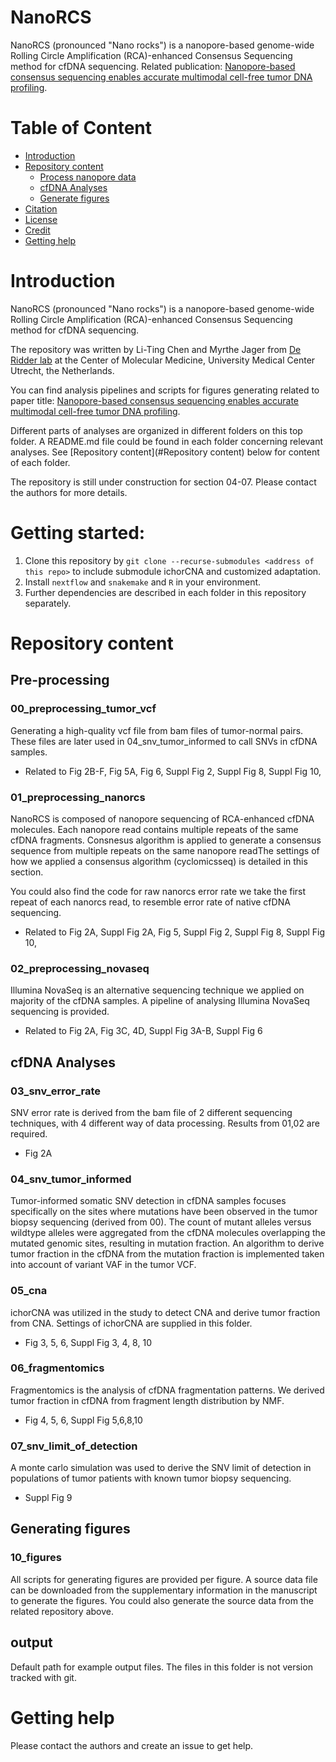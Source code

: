 # NanoRCS
NanoRCS (pronounced "Nano rocks") is a nanopore-based genome-wide Rolling Circle Amplification (RCA)-enhanced Consensus Sequencing method for cfDNA sequencing. Related publication: [Nanopore-based consensus sequencing enables accurate multimodal cell-free tumor DNA profiling](https://doi.org/10.1101/2024.02.16.580684).

Table of Content
==============
* [Introduction](#Introduction)
* [Repository content](#Repository-content)
  * [Process nanopore data](#Pre-processing)
  * [cfDNA Analyses](#cfDNA-Analyses)
  * [Generate figures](#Generate-figures)
* [Citation](#Citation)
* [License](#license)
* [Credit](#Credit)
* [Getting help](#Getting-help)


# Introduction
NanoRCS (pronounced "Nano rocks") is a nanopore-based genome-wide Rolling Circle Amplification (RCA)-enhanced Consensus Sequencing method for cfDNA sequencing. 

The repository was written by Li-Ting Chen and Myrthe Jager from [De Ridder lab](https://www.deridderlab.nl/) at the Center of Molecular Medicine, University Medical Center Utrecht, the Netherlands. 

You can find analysis pipelines and scripts for figures generating related to paper title: [Nanopore-based consensus sequencing enables accurate multimodal cell-free tumor DNA profiling](https://doi.org/10.1101/2024.02.16.580684).

Different parts of analyses are organized in different folders on this top folder. A README.md file could be found in each folder concerning relevant analyses. See [Repository content](#Repository content) below for content of each folder. 

The repository is still under construction for section 04-07. Please contact the authors for more details.

# Getting started:

1. Clone this repository by `git clone --recurse-submodules <address of this repo>` to include submodule ichorCNA 
and customized adaptation.
2. Install `nextflow` and `snakemake` and `R` in your environment. 
3. Further dependencies are described in each folder in this repository separately. 

# Repository content
## Pre-processing
### 00_preprocessing_tumor_vcf
Generating a high-quality vcf file from bam files of tumor-normal pairs. These files are later used in 04_snv_tumor_informed to call SNVs in cfDNA samples.
- Related to Fig 2B-F, Fig 5A, Fig 6, Suppl Fig 2, Suppl Fig 8, Suppl Fig 10, 
### 01_preprocessing_nanorcs
NanoRCS is composed of nanopore sequencing of RCA-enhanced cfDNA molecules. Each nanopore read contains multiple repeats of the same cfDNA fragments. Consnesus algorithm is applied to generate a consensus sequence from multiple repeats on the same nanopore readThe settings of how we applied a consensus algorithm (cyclomicsseq) is detailed in this section. 

You could also find the code for raw nanorcs error rate we take the first repeat of each nanorcs read, to resemble error rate of native cfDNA sequencing. 
- Related to Fig 2A, Suppl Fig 2A, Fig 5, Suppl Fig 2, Suppl Fig 8, Suppl Fig 10, 

### 02_preprocessing_novaseq
Illumina NovaSeq is an alternative sequencing technique we applied on majority of the cfDNA samples. A pipeline of analysing Illumina NovaSeq sequencing is provided.
- Related to Fig 2A, Fig 3C, 4D, Suppl Fig 3A-B, Suppl Fig 6
## cfDNA Analyses
### 03_snv_error_rate
SNV error rate is derived from the bam file of 2 different sequencing techniques, with 4 different way of data processing. Results from 01,02 are required. 
- Fig 2A
### 04_snv_tumor_informed
Tumor-informed somatic SNV detection in cfDNA samples focuses specifically on the sites where mutations have been observed in the tumor biopsy sequencing (derived from 00). 
The count of mutant alleles versus wildtype alleles were aggregated from the cfDNA molecules overlapping the mutated genomic sites, resulting in mutation fraction. 
An algorithm to derive tumor fraction in the cfDNA from the mutation fraction is implemented taken into account of variant VAF in the tumor VCF.
### 05_cna
ichorCNA was utilized in the study to detect CNA and derive tumor fraction from CNA. Settings of ichorCNA are supplied in this folder.  
- Fig 3, 5, 6, Suppl Fig 3, 4, 8, 10
### 06_fragmentomics
Fragmentomics is the analysis of cfDNA fragmentation patterns. We derived tumor fraction in cfDNA from fragment length distribution by NMF. 
- Fig 4, 5, 6, Suppl Fig 5,6,8,10
### 07_snv_limit_of_detection
A monte carlo simulation was used to derive the SNV limit of detection in populations of tumor patients with known tumor biopsy sequencing. 
- Suppl Fig 9
## Generating figures
### 10_figures
All scripts for generating figures are provided per figure. A source data file can be downloaded from the supplementary information in the manuscript to generate the figures. You could also generate the source data from the related repository above.

## output 
Default path for example output files. The files in this folder is not version tracked with git. 

# Getting help

Please contact the authors and create an issue to get help.


